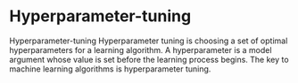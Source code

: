 # Hyperparameter-tuning
 Hyperparameter-tuning
Hyperparameter tuning is choosing a set of optimal hyperparameters for a learning algorithm. A hyperparameter is a model argument whose value is set before the learning process begins. The key to machine learning algorithms is hyperparameter tuning.
